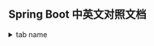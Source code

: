 ## Spring Boot 中英文对照文档


<details>
<summary>tab name</summary>

```javascript

let i = 100;
```

</details>